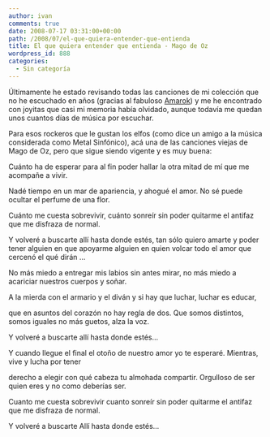 ```yaml
---
author: ivan
comments: true
date: 2008-07-17 03:31:00+00:00
path: /2008/07/el-que-quiera-entender-que-entienda
title: El que quiera entender que entienda - Mago de Oz
wordpress_id: 888
categories:
  - Sin categoría
---
```


Últimamente he estado revisando todas las canciones de mi colección que no he escuchado en años (gracias al fabuloso [Amarok](https://amarok.kde.org/)) y me he encontrado con joyitas que casi mi memoria había olvidado, aunque todavía me quedan unos cuantos días de música por escuchar.

Para esos rockeros que le gustan los elfos (como dice un amigo a la música considerada como Metal Sinfónico), acá una de las canciones viejas de Mago de Oz, pero que sigue siendo vigente y es muy buena:

Cuánto ha de esperar
para al fin poder hallar
la otra mitad de mí
que me acompañe a vivir.

Nadé tiempo en un mar
de apariencia, y ahogué el amor.
No sé puede ocultar
el perfume de una flor.

Cuánto me cuesta sobrevivir,
cuánto sonreír
sin poder quitarme el antifaz
que me disfraza de normal.

Y volveré a buscarte
allí hasta donde estés,
tan sólo quiero amarte
y poder tener
alguien en que apoyarme
alguien en quien volcar
todo el amor que cercenó el qué dirán ...

No más miedo a entregar
mis labios sin antes mirar,
no más miedo a acariciar
nuestros cuerpos y soñar.

A la mierda con
el armario y el diván
y si hay que luchar,
luchar es educar,

que en asuntos del corazón
no hay regla de dos.
Que somos distintos, somos iguales
no más guetos, alza la voz.

Y volveré a buscarte
allí hasta donde estés...

Y cuando llegue el final
el otoño de nuestro amor
yo te esperaré. Mientras, vive
y lucha por tener

derecho a elegir
con qué cabeza tu almohada compartir.
Orgulloso de ser quien eres
y no como deberías ser.

Cuanto me cuesta sobrevivir
cuanto sonreír
sin poder quitarme el antifaz
que me disfraza de normal.

Y volveré a buscarte
Allí hasta donde estés...
